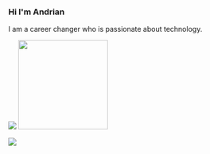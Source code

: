 ### Hi I'm Andrian
I am a career changer who is passionate about technology.

<p>
    <img src="https://github-readme-stats.vercel.app/api?username=andriannobella&hide=contribs,prs&show_icons=true&hide_border=true&title_color=000" />
    <img src="https://github-readme-stats.vercel.app/api/top-langs/?username=andriannobella&layout=compact" height=180 />
</p>

<p>
    <img src="https://gpvc.arturio.dev/andriannobella" />  
</p>
<!--
**andriannobella/andriannobella** is a ✨ _special_ ✨ repository because its `README.md` (this file) appears on your GitHub profile.

Here are some ideas to get you started:

- 🔭 I’m currently working on ...
- 🌱 I’m currently learning ...
- 👯 I’m looking to collaborate on ...
- 🤔 I’m looking for help with ...
- 💬 Ask me about ...
- 📫 How to reach me: ...
- 😄 Pronouns: ...
- ⚡ Fun fact: ...
-->
